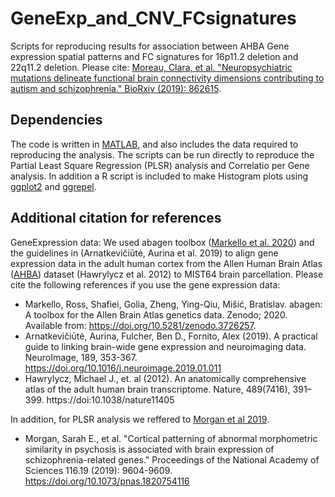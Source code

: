 # GeneExp_and_CNV_FCsignatures
 
Scripts for reproducing results for association between AHBA Gene expression spatial patterns and FC signatures for 16p11.2
deletion and 22q11.2 deletion. 
Please cite: [Moreau, Clara, et al. "Neuropsychiatric mutations delineate functional brain connectivity dimensions contributing to autism and schizophrenia." BioRxiv (2019): 862615](https://www.biorxiv.org/content/10.1101/862615v1).

## Dependencies
The code is written in [MATLAB](https://www.mathworks.com/products/matlab.html), and also includes the data required to reproducing the analysis. The scripts can be run directly to reproduce the Partial Least Square Regression (PLSR) analysis and Correlatio per Gene analysis. In addition a R script is included to make Histogram plots using [ggplot2](https://ggplot2.tidyverse.org/) and [ggrepel](https://cran.r-project.org/web/packages/ggrepel/vignettes/ggrepel.html).
## Additional citation for references
GeneExpression data: We used abagen toolbox ([Markello et al. 2020](https://abagen.readthedocs.io/en/stable/index.html)) and the guidelines in (Arnatkevic̆iūtė, Aurina et al. 2019) to align gene expression data in the adult human cortex from the Allen Human Brain Atlas ([AHBA](https://human.brain-map.org/)) dataset (Hawrylycz et al. 2012) to MIST64 brain parcellation. Please cite the following references if you use the gene expression data:
* Markello, Ross, Shafiei, Golia, Zheng, Ying-Qiu, Mišić, Bratislav. abagen: A toolbox for the Allen Brain Atlas genetics data. Zenodo; 2020. Available from: https://doi.org/10.5281/zenodo.3726257. 
* Arnatkevic̆iūtė, Aurina, Fulcher, Ben D., Fornito, Alex (2019). A practical guide to linking brain-wide gene expression and neuroimaging data. NeuroImage, 189, 353-367. https://doi.org/10.1016/j.neuroimage.2019.01.011
* Hawrylycz, Michael J., et. al (2012). An anatomically comprehensive atlas of the adult human brain transcriptome. Nature, 489(7416), 391–399. https://doi:10.1038/nature11405

In addition, for PLSR analysis we reffered to [Morgan et al 2019](https://github.com/SarahMorgan/Morphometric_Similarity_SZ). 
* Morgan, Sarah E., et al. "Cortical patterning of abnormal morphometric similarity in psychosis is associated with brain expression of schizophrenia-related genes." Proceedings of the National Academy of Sciences 116.19 (2019): 9604-9609. https://doi.org/10.1073/pnas.1820754116

